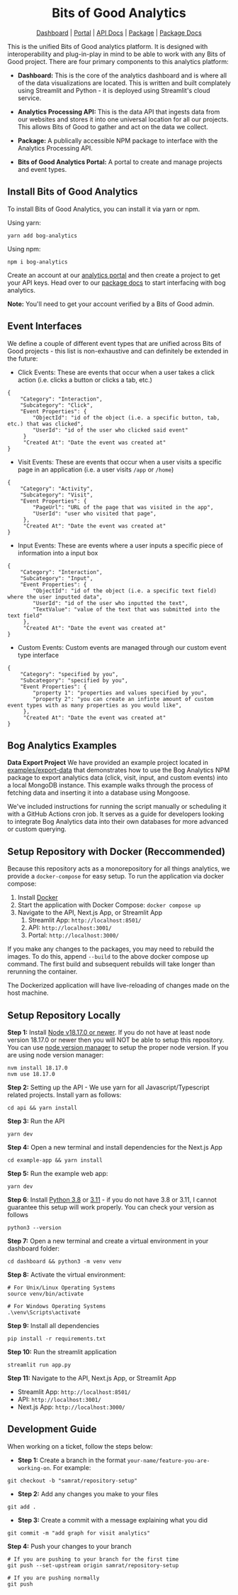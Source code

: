 <div align="center"> 
<h1>Bits of Good Analytics</h1></div>

<div align="center">

[Dashboard](https://analytics.bitsofgood.org) | [Portal](https://portal.analytics.bitsofgood.org) | [API Docs](https://analytics.bitsofgood.org/docs) | [Package](https://www.npmjs.com/package/bog-analytics) | [Package Docs](https://github.com/GTBitsOfGood/bog-analytics/tree/main/package#bits-of-good-analytics-npm-package)

</div>

This is the unified Bits of Good analytics platform. It is designed with interoperability and plug-in-play in mind to be able to work with any Bits of Good project. There are four primary components to this analytics platform:

-   **Dashboard:** This is the core of the analytics dashboard and is where all of the data visualizations are located. This is written and built complately using Streamlit and Python - it is deployed using Streamlit's cloud service.

-   **Analytics Processing API:** This is the data API that ingests data from our websites and stores it into one universal location for all our projects. This allows Bits of Good to gather and act on the data we collect.

-   **Package:** A publically accessible NPM package to interface with the Analytics Processing API.

-   **Bits of Good Analytics Portal:** A portal to create and manage projects and event types.

## Install Bits of Good Analytics

To install Bits of Good Analytics, you can install it via yarn or npm.

Using yarn:

```
yarn add bog-analytics
```

Using npm:

```
npm i bog-analytics
```

Create an account at our [analytics portal](https://portal.analytics.bitsofgood.org) and then create a project to get your API keys. Head over to our [package docs](https://github.com/GTBitsOfGood/bog-analytics/tree/main/package#bits-of-good-analytics-npm-package) to start interfacing with bog analytics.

**Note:** You'll need to get your account verified by a Bits of Good admin.

## Event Interfaces

We define a couple of different event types that are unified across Bits of Good projects - this list is non-exhaustive and can definitely be extended in the future:

-   Click Events: These are events that occur when a user takes a click action (i.e. clicks a button or clicks a tab, etc.)

```
{
    "Category": "Interaction",
    "Subcategory": "Click",
    "Event Properties": {
        "ObjectId": "id of the object (i.e. a specific button, tab, etc.) that was clicked",
        "UserId": "id of the user who clicked said event"
     }
     "Created At": "Date the event was created at"
}
```

-   Visit Events: These are events that occur when a user visits a specific page in an application (i.e. a user visits `/app` or `/home`)

```
{
    "Category": "Activity",
    "Subcategory": "Visit",
    "Event Properties": {
        "PageUrl": "URL of the page that was visited in the app",
        "UserId": "user who visited that page",
     },
     "Created At": "Date the event was created at"
}
```

-   Input Events: These are events where a user inputs a specific piece of information into a input box

```
{
    "Category": "Interaction",
    "Subcategory": "Input",
    "Event Properties": {
        "ObjectId": "id of the object (i.e. a specific text field) where the user inputted data",
        "UserId": "id of the user who inputted the text",
        "TextValue": "value of the text that was submitted into the text field"
     },
     "Created At": "Date the event was created at"
}
```

-   Custom Events: Custom events are managed through our custom event type interface

```
{
    "Category": "specified by you",
    "Subcategory": "specified by you",
    "Event Properties": {
        "property 1": "properties and values specified by you",
        "property 2": "you can create an infinte amount of custom event types with as many properties as you would like",
     },
     "Created At": "Date the event was created at"
}
```

## Bog Analytics Examples

**Data Export Project**
We have provided an example project located in [examples/export-data](https://github.com/GTBitsOfGood/bog-analytics/tree/main/examples/export-data) that demonstrates how to use the Bog Analytics NPM package to export analytics data (click, visit, input, and custom events) into a local MongoDB instance. This example walks through the process of fetching data and inserting it into a database using Mongoose.

We've included instructions for running the script manually or scheduling it with a GitHub Actions cron job. It serves as a guide for developers looking to integrate Bog Analytics data into their own databases for more advanced or custom querying.

## Setup Repository with Docker (Reccommended)

Because this repository acts as a monorepository for all things analytics, we provide a `docker-compose` for easy setup. To run the application via docker compose:

1. Install [Docker](https://docs.docker.com/engine/install/)
2. Start the application with Docker Compose: `docker compose up`
3. Navigate to the API, Next.js App, or Streamlit App
    1. Streamlit App: `http://localhost:8501/`
    2. API: `http://localhost:3001/`
    3. Portal: `http://localhost:3000/`

If you make any changes to the packages, you may need to rebuild the images. To do this, append `--build` to the above docker compose up command. The first build and subsequent rebuilds will take longer than rerunning the container.

The Dockerized application will have live-reloading of changes made on the host machine.

## Setup Repository Locally

**Step 1:** Install [Node v18.17.0 or newer](https://nodejs.org/en/download/current). If you do not have at least node version 18.17.0 or newer then you will NOT be able to setup this repository. You can use [node version manager](https://github.com/nvm-sh/nvm) to setup the proper node version. If you are using node version manager:

```
nvm install 18.17.0
nvm use 18.17.0
```

**Step 2:** Setting up the API - We use yarn for all Javascript/Typescript related projects. Install yarn as follows:

```
cd api && yarn install
```

**Step 3:** Run the API

```
yarn dev
```

**Step 4:** Open a new terminal and install dependencies for the Next.js App

```
cd example-app && yarn install
```

**Step 5:** Run the example web app:

```
yarn dev
```

**Step 6**: Install [Python 3.8](https://www.python.org/downloads/release/python-380/) or [3.11](https://www.python.org/downloads/release/python-3110/) - if you do not have 3.8 or 3.11, I cannot guarantee this setup will work properly. You can check your version as follows

```
python3 --version
```

**Step 7:** Open a new terminal and create a virtual environment in your dashboard folder:

```
cd dashboard && python3 -m venv venv
```

**Step 8:** Activate the virtual environment:

```
# For Unix/Linux Operating Systems
source venv/bin/activate

# For Windows Operating Systems
.\venv\Scripts\activate
```

**Step 9:** Install all dependencies

```
pip install -r requirements.txt
```

**Step 10:** Run the streamlit application

```
streamlit run app.py
```

**Step 11:** Navigate to the API, Next.js App, or Streamlit App

-   Streamlit App: `http://localhost:8501/`
-   API: `http://localhost:3001/`
-   Next.js App: `http://localhost:3000/`

## Development Guide

When working on a ticket, follow the steps below:

-   **Step 1:** Create a branch in the format `your-name/feature-you-are-working-on`. For example:

```
git checkout -b "samrat/repository-setup"
```

-   **Step 2:** Add any changes you make to your files

```
git add .
```

-   **Step 3:** Create a commit with a message explaining what you did

```
git commit -m "add graph for visit analytics"
```

**Step 4:** Push your changes to your branch

```
# If you are pushing to your branch for the first time
git push --set-upstream origin samrat/repository-setup

# If you are pushing normally
git push
```
